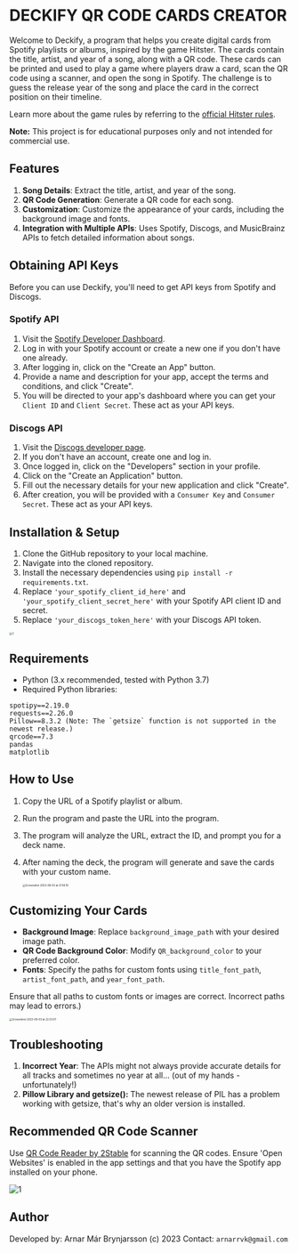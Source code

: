 # DECKIFY QR CODE CARDS CREATOR

Welcome to Deckify, a program that helps you create digital cards from Spotify playlists or albums, inspired by the game Hitster. The cards contain the title, artist, and year of a song, along with a QR code. These cards can be printed and used to play a game where players draw a card, scan the QR code using a scanner, and open the song in Spotify. The challenge is to guess the release year of the song and place the card in the correct position on their timeline. 

Learn more about the game rules by referring to the [official Hitster rules](https://hitstergame.com/en-gb/how-to-play-premium/).

**Note:** This project is for educational purposes only and not intended for commercial use.

## Features

1. **Song Details**: Extract the title, artist, and year of the song.
2. **QR Code Generation**: Generate a QR code for each song.
3. **Customization**: Customize the appearance of your cards, including the background image and fonts.
4. **Integration with Multiple APIs**: Uses Spotify, Discogs, and MusicBrainz APIs to fetch detailed information about songs.

## Obtaining API Keys

Before you can use Deckify, you'll need to get API keys from Spotify and Discogs.

### Spotify API

1. Visit the [Spotify Developer Dashboard](https://developer.spotify.com/dashboard/).
2. Log in with your Spotify account or create a new one if you don't have one already.
3. After logging in, click on the "Create an App" button.
4. Provide a name and description for your app, accept the terms and conditions, and click "Create".
5. You will be directed to your app's dashboard where you can get your `Client ID` and `Client Secret`. These act as your API keys.

### Discogs API

1. Visit the [Discogs developer page](https://www.discogs.com/developers/).
2. If you don't have an account, create one and log in.
3. Once logged in, click on the "Developers" section in your profile.
4. Click on the "Create an Application" button.
5. Fill out the necessary details for your new application and click "Create".
6. After creation, you will be provided with a `Consumer Key` and `Consumer Secret`. These act as your API keys.

## Installation & Setup

1. Clone the GitHub repository to your local machine.
2. Navigate into the cloned repository.
3. Install the necessary dependencies using `pip install -r requirements.txt`.
4. Replace `'your_spotify_client_id_here'` and `'your_spotify_client_secret_here'` with your Spotify API client ID and secret.
5. Replace `'your_discogs_token_here'` with your Discogs API token.

<img src="/Users/arnarmarbrynjarsson/Desktop/deckify/2.png" alt="2" style="zoom:33%;" />

## Requirements

- Python (3.x recommended, tested with Python 3.7)
- Required Python libraries:

```
spotipy==2.19.0
requests==2.26.0
Pillow==8.3.2 (Note: The `getsize` function is not supported in the newest release.)
qrcode==7.3
pandas
matplotlib
```

## How to Use

1. Copy the URL of a Spotify playlist or album.

2. Run the program and paste the URL into the program.

3. The program will analyze the URL, extract the ID, and prompt you for a deck name.

4. After naming the deck, the program will generate and save the cards with your custom name.

   <img src="/Users/arnarmarbrynjarsson/Desktop/deckify/Screenshot 2023-08-02 at 21.56.19.png" alt="Screenshot 2023-08-02 at 21.56.19" style="zoom:33%;" />

## Customizing Your Cards

- **Background Image**: Replace `background_image_path` with your desired image path.
- **QR Code Background Color**: Modify `QR_background_color` to your preferred color.
- **Fonts**: Specify the paths for custom fonts using `title_font_path`, `artist_font_path`, and `year_font_path`.

Ensure that all paths to custom fonts or images are correct. Incorrect paths may lead to errors.)

<img src="/Users/arnarmarbrynjarsson/Library/Application Support/typora-user-images/Screenshot 2023-09-03 at 22.03.07.png" alt="Screenshot 2023-09-03 at 22.03.07" style="zoom: 33%;" />

## Troubleshooting

1. **Incorrect Year**: The APIs might not always provide accurate details for all tracks and sometimes no year at all... (out of my hands - unfortunately!) 
2. **Pillow Library and getsize():** The newest release of PIL has a problem working with getsize, that's why an older version is installed. 

## Recommended QR Code Scanner

Use [QR Code Reader by 2Stable](https://apps.apple.com/is/app/qr-code-reader-2stable/id1593228108) for scanning the QR codes. Ensure 'Open Websites' is enabled in the app settings and that you have the Spotify app installed on your phone.

![1](/Users/arnarmarbrynjarsson/Desktop/deckify/1.png)

## Author

Developed by: Arnar Már Brynjarsson (c) 2023 Contact: `arnarrvk@gmail.com`